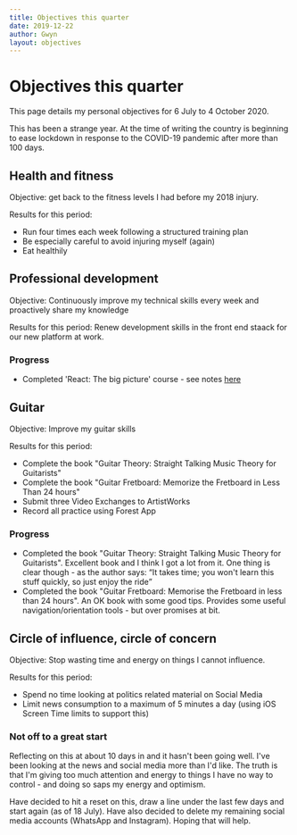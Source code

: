 ```yaml
---
title: Objectives this quarter
date: 2019-12-22
author: Gwyn
layout: objectives
---
```


# Objectives this quarter

This page details my personal objectives for 6 July to 4 October 2020. 

This has been a strange year. At the time of writing the country is beginning to ease lockdown in response to the COVID-19 pandemic after more than 100 days. 

## Health and fitness

Objective: get back to the fitness levels I had before my 2018 injury.

Results for this period: 

* Run four times each week following a structured training plan
* Be especially careful to avoid injuring myself (again)
* Eat healthily

## Professional development

Objective: Continuously improve my technical skills every week and proactively share my knowledge

Results for this period: Renew development skills in the front end staack for our new platform at work. 

<div class="progress">
<h3>Progress</h3>
<ul>
    <li>Completed 'React: The big picture' course - see notes <a href="/2020/07/08/react-big-picture.html">here</a></li>
</ul>
</div>

## Guitar

Objective: Improve my guitar skills 

Results for this period: 
* Complete the book "Guitar Theory: Straight Talking Music Theory for Guitarists"
* Complete the book "Guitar Fretboard: Memorize the Fretboard in Less Than 24 hours"
* Submit three Video Exchanges to ArtistWorks
* Record all practice using Forest App

<div class="progress">
<h3>Progress</h3>
<ul>
    <li>Completed the book "Guitar Theory: Straight Talking Music Theory for Guitarists". Excellent book and I think I got a lot from it. One thing is clear though - as the author says: <q>It takes time; you won't learn this stuff quickly, so just enjoy the ride</q></li>
    <li>Completed the book "Guitar Fretboard: Memorise the Fretboard in less than 24 hours". An OK book with some good tips. Provides some useful navigation/orientation tools - but over promises at bit.</li>
</ul>
</div>

## Circle of influence, circle of concern

Objective: Stop wasting time and energy on things I cannot influence.

Results for this period: 

* Spend no time looking at politics related material on Social Media
* Limit news consumption to a maximum of 5 minutes a day (using iOS Screen Time limits to support this)

<div class="failure">
<h3>Not off to a great start</h3>
<p>Reflecting on this at about 10 days in and it hasn't been going well. I've been looking at the news and social media more than I'd like. The truth is that I'm giving too much attention and energy to things I have no way to control - and doing so saps my energy and optimism.</p>
<p>Have decided to hit a reset on this, draw a line under the last few days and start again (as of 18 July). Have also decided to delete my remaining social media accounts (WhatsApp and Instagram). Hoping that will help.</p>
</div> 

